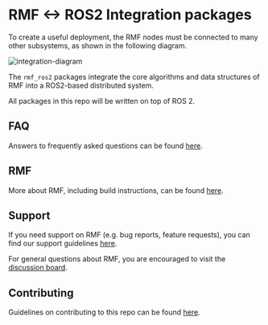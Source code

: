 # RMF <-> ROS2 Integration packages

To create a useful deployment, the RMF nodes must be connected to many other subsystems, as shown in the following diagram.

![integration-diagram](/docs/rmf_core_integration_diagram.png)

The `rmf_ros2` packages integrate the core algorithms and data structures of RMF into a ROS2-based distributed system.

All packages in this repo will be written on top of ROS 2.

## FAQ

Answers to frequently asked questions can be found [here](docs/faq.md).

## RMF

More about RMF, including build instructions, can be found [here](https://github.com/open-rmf/rmf).

## Support

If you need support on RMF (e.g. bug reports, feature requests), you can find our support guidelines [here](https://openrmf.readthedocs.io/en/latest/support/index.html).

For general questions about RMF, you are encouraged to visit the [discussion board](https://github.com/open-rmf/rmf/discussions).

## Contributing
Guidelines on contributing to this repo can be found [here](CONTRIBUTING.md).
